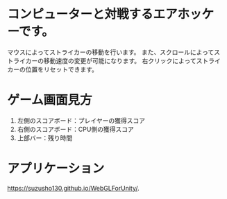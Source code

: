 # コンピューターと対戦するエアホッケーです。

マウスによってストライカーの移動を行います。
また、スクロールによってストライカーの移動速度の変更が可能になります。
右クリックによってストライカーの位置をリセットできます。

# ゲーム画面見方

1. 左側のスコアボード：プレイヤーの獲得スコア
2. 右側のスコアボード：CPU側の獲得スコア
3. 上部バー：残り時間

# アプリケーション
https://suzusho130.github.io/WebGLForUnity/.
